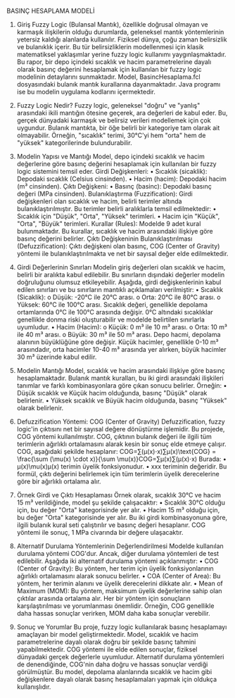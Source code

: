 BASINÇ HESAPLAMA MODELİ

 
1. Giriş
Fuzzy Logic (Bulansal Mantık), özellikle doğrusal olmayan ve karmaşık ilişkilerin olduğu durumlarda, geleneksel mantık yöntemlerinin yetersiz kaldığı alanlarda kullanılır. Fiziksel dünya, çoğu zaman belirsizlik ve bulanıklık içerir. Bu tür belirsizliklerin modellenmesi için klasik matematiksel yaklaşımlar yerine fuzzy logic kullanımı yaygınlaşmaktadır. Bu rapor, bir depo içindeki sıcaklık ve hacim parametrelerine dayalı olarak basınç değerini hesaplamak için kullanılan bir fuzzy logic modelinin detaylarını sunmaktadır. Model, BasincHesaplama.fcl dosyasındaki bulanık mantık kurallarına dayanmaktadır. Java programı ise bu modelin uygulama kodlarını içermektedir.
2. Fuzzy Logic Nedir?
Fuzzy logic, geleneksel "doğru" ve "yanlış" arasındaki ikili mantığın ötesine geçerek, ara değerleri de kabul eder. Bu, gerçek dünyadaki karmaşık ve belirsiz verileri modellemek için çok uygundur. Bulanık mantıkta, bir öğe belirli bir kategoriye tam olarak ait olmayabilir. Örneğin, "sıcaklık" terimi, 30°C'yi hem "orta" hem de "yüksek" kategorilerinde bulundurabilir.
3. Modelin Yapısı ve Mantığı
Model, depo içindeki sıcaklık ve hacim değerlerine göre basınç değerini hesaplamak için kullanılan bir fuzzy logic sistemini temsil eder.
Girdi Değişkenleri:
•	Sıcaklık (sicaklik): Depodaki sıcaklık (Celsius cinsinden).
•	Hacim (hacim): Depodaki hacim (m³ cinsinden).
Çıktı Değişkeni:
•	Basınç (basinc): Depodaki basınç değeri (MPa cinsinden).
Bulanıklaştırma (Fuzzification): Girdi değişkenleri olan sıcaklık ve hacim, belirli terimler altında bulanıklaştırılmıştır. Bu terimler belirli aralıklarla temsil edilmektedir:
•	Sıcaklık için "Düşük", "Orta", "Yüksek" terimleri.
•	Hacim için "Küçük", "Orta", "Büyük" terimleri.
Kurallar (Rules): Modelde 9 adet kural bulunmaktadır. Bu kurallar, sıcaklık ve hacim arasındaki ilişkiye göre basınç değerini belirler.
Çıktı Değişkeninin Bulanıklaştırılması (Defuzzification): Çıktı değişkeni olan basınç, COG (Center of Gravity) yöntemi ile bulanıklaştırılmakta ve net bir sayısal değer elde edilmektedir.
4. Girdi Değerlerinin Sınırları
Modelin giriş değerleri olan sıcaklık ve hacim, belirli bir aralıkta kabul edilebilir. Bu sınırların dışındaki değerler modelin doğruluğunu olumsuz etkileyebilir. Aşağıda, girdi değişkenlerinin kabul edilen sınırları ve bu sınırların mantıklı açıklamaları verilmiştir:
•	Sıcaklık (Sicaklik):
o	Düşük: -20°C ile 20°C arası.
o	Orta: 20°C ile 80°C arası.
o	Yüksek: 60°C ile 100°C arası.
Sıcaklık değeri, genellikle depolama ortamlarında 0°C ile 100°C arasında değişir. 0°C altındaki sıcaklıklar genellikle donma riski oluşturabilir ve modelde belirtilen sınırlarla uyumludur.
•	Hacim (Hacim):
o	Küçük: 0 m³ ile 10 m³ arası.
o	Orta: 10 m³ ile 40 m³ arası.
o	Büyük: 30 m³ ile 50 m³ arası.
Depo hacmi, depolama alanının büyüklüğüne göre değişir. Küçük hacimler, genellikle 0-10 m³ arasındadır, orta hacimler 10-40 m³ arasında yer alırken, büyük hacimler 30 m³ üzerinde kabul edilir.
5. Modelin Mantığı
Model, sıcaklık ve hacim arasındaki ilişkiye göre basınç hesaplamaktadır. Bulanık mantık kuralları, bu iki girdi arasındaki ilişkileri tanımlar ve farklı kombinasyonlara göre çıkan sonucu belirler. Örneğin:
•	Düşük sıcaklık ve Küçük hacim olduğunda, basınç "Düşük" olarak belirlenir.
•	Yüksek sıcaklık ve Büyük hacim olduğunda, basınç "Yüksek" olarak belirlenir.

7. Defuzzification Yöntemi: COG (Center of Gravity)
Defuzzification, fuzzy logic'in çıktısını net bir sayısal değere dönüştürme işlemidir. Bu projede, COG yöntemi kullanılmıştır. COG, çıktının bulanık değeri ile ilgili tüm terimlerin ağırlıklı ortalamasını alarak kesin bir sonuç elde etmeye çalışır. COG, aşağıdaki şekilde hesaplanır:
COG=∑(μ(x)⋅x)∑μ(x)\text{COG} = \frac{\sum (\mu(x) \cdot x)}{\sum \mu(x)}COG=∑μ(x)∑(μ(x)⋅x)
Burada:
•	μ(x)\mu(x)μ(x) terimin üyelik fonksiyonudur.
•	xxx teriminin değeridir.
Bu formül, çıktı değerini belirlemek için tüm terimlerin üyelik derecelerine göre bir ağırlıklı ortalama alır.
8. Örnek Girdi ve Çıktı Hesaplaması
Örnek olarak, sıcaklık 30°C ve hacim 15 m³ verildiğinde, model şu şekilde çalışacaktır:
•	Sıcaklık 30°C olduğu için, bu değer "Orta" kategorisinde yer alır.
•	Hacim 15 m³ olduğu için, bu değer "Orta" kategorisinde yer alır.
Bu iki girdi kombinasyonuna göre, ilgili bulanık kural seti çalıştırılır ve basınç değeri hesaplanır. COG yöntemi ile sonuç, 1 MPa civarında bir değere ulaşacaktır.
9. Alternatif Durulama Yöntemlerinin Değerlendirilmesi
Modelde kullanılan durulama yöntemi COG'dur. Ancak, diğer durulama yöntemleri de test edilebilir. Aşağıda iki alternatif durulama yöntemi açıklanmıştır:
•	COG (Center of Gravity): Bu yöntem, her terim için üyelik fonksiyonlarının ağırlıklı ortalamasını alarak sonucu belirler.
•	COA (Center of Area): Bu yöntem, her terimin alanını ve üyelik derecelerini dikkate alır.
•	Mean of Maximum (MOM): Bu yöntem, maksimum üyelik değerlerine sahip olan çıktılar arasında ortalama alır.
Her bir yöntem için sonuçların karşılaştırılması ve yorumlanması önemlidir. Örneğin, COG genellikle daha hassas sonuçlar verirken, MOM daha kaba sonuçlar verebilir.
10. Sonuç ve Yorumlar
Bu proje, fuzzy logic kullanılarak basınç hesaplamayı amaçlayan bir model geliştirmektedir. Model, sıcaklık ve hacim parametrelerine dayalı olarak doğru bir şekilde basınç tahmini yapabilmektedir. COG yöntemi ile elde edilen sonuçlar, fiziksel dünyadaki gerçek değerlerle uyumludur.
Alternatif durulama yöntemleri de denendiğinde, COG'nin daha doğru ve hassas sonuçlar verdiği görülmüştür. Bu model, depolama alanlarında sıcaklık ve hacim gibi değişkenlere dayalı olarak basınç hesaplamaları yapmak için oldukça kullanışlıdır.












